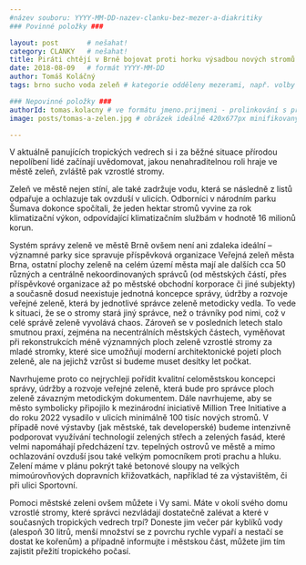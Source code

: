 ```yaml
---
#název souboru: YYYY-MM-DD-nazev-clanku-bez-mezer-a-diakritiky
### Povinné položky ###

layout: post       # nešahat!
category: CLANKY   # nešahat!
title: Piráti chtějí v Brně bojovat proti horku výsadbou nových stromů v ulicích
date: 2018-08-09   # formát YYYY-MM-DD
author: Tomáš Koláčný
tags: brno sucho voda zeleň # kategorie odděleny mezerami, např. volby zemědělství životní-prostředí piráti (viz https://jihomoravsky.pirati.cz/tags/)

### Nepovinné položky ###
authorId: tomas.kolacny # ve formátu jmeno.prijmeni - prolinkování s profilem přes uid
image: posts/tomas-a-zelen.jpg # obrázek ideálně 420x677px minifikovaný přes https://tinypng.com/

---
```


V aktuálně panujících tropických vedrech si i za běžné situace přírodou nepolíbení lidé začínají uvědomovat, jakou nenahraditelnou roli hraje ve městě zeleň, zvláště pak vzrostlé stromy.

Zeleň ve městě nejen stíní, ale také zadržuje vodu, která se následně z listů odpařuje a ochlazuje tak ovzduší v ulicích. Odborníci v národním parku Šumava dokonce spočítali, že jeden hektar stromů vyvine za rok klimatizační výkon, odpovídající klimatizačním službám v hodnotě 16 milionů korun. 

Systém správy zeleně ve městě Brně ovšem není ani zdaleka ideální – významné parky sice spravuje příspěvková organizace Veřejná zeleň města Brna, ostatní plochy zeleně na celém území města mají ale dalších cca 50 různých a centrálně nekoordinovaných správců (od městských částí, přes příspěvkové organizace až po městské obchodní korporace či jiné subjekty) a současně dosud neexistuje jednotná koncepce správy, údržby a rozvoje veřejné zeleně, která by jednotlivé správce zeleně metodicky vedla. To vede k situaci, že se o stromy stará jiný správce, než o trávníky pod nimi, což v celé správě zeleně vyvolává chaos. Zároveň se v posledních letech stalo smutnou praxí, zejména na necentrálních městských částech, vyměňovat při rekonstrukcích méně významných ploch zeleně vzrostlé stromy za mladé stromky, které sice umožňují moderní architektonické pojetí ploch zeleně, ale na jejichž vzrůst si budeme muset desítky let počkat.

Navrhujeme proto co nejrychleji pořídit kvalitní celoměstskou koncepci správy, údržby a rozvoje veřejné zeleně, která bude pro správce ploch zeleně závazným metodickým dokumentem. Dále navrhujeme, aby se město symbolicky připojilo k mezinárodní iniciativě Million Tree Initiative a do roku 2022 vysadilo v ulicích minimálně 100 tisíc nových stromů. V případě nové výstavby (jak městské, tak developerské) budeme intenzivně podporovat využívání technologií zelených střech a zelených fasád, které velmi napomáhají předcházení tzv. tepelných ostrovů ve městě a mimo ochlazování ovzduší jsou také velkým pomocníkem proti prachu a hluku. Zelení máme v plánu pokrýt také betonové sloupy na velkých mimoúrovňových dopravních křižovatkách, například té za výstavištěm, či při ulici Sportovní.

Pomoci městské zeleni ovšem můžete i Vy sami. Máte v okolí svého domu vzrostlé stromy, které správci nezvládají dostatečně zalévat a které v současných tropických vedrech trpí? Doneste jim večer pár kyblíků vody (alespoň 30 litrů, menší množství se z povrchu rychle vypaří a nestačí se dostat ke kořenům) a případně informujte i městskou část, můžete jim tím zajistit přežití tropického počasí.
